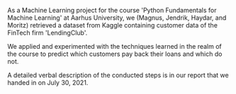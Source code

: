 As a Machine Learning project for the course 'Python Fundamentals for Machine Learning' at Aarhus University, we (Magnus, Jendrik, Haydar, and Moritz) retrieved
a dataset from Kaggle containing customer data of the FinTech firm 'LendingClub'. 

We applied and experimented with the techniques learned in the realm of the course to predict which customers pay back their loans and which do not.

A detailed verbal description of the conducted steps is in our report that we handed in on July 30, 2021.
